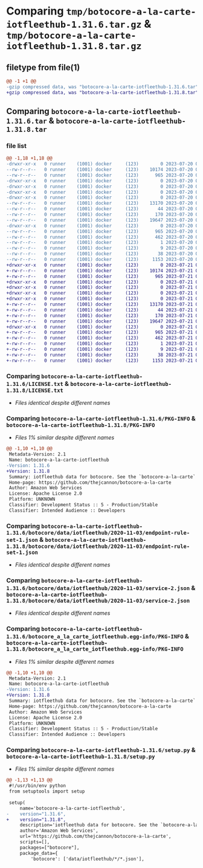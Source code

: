 # Comparing `tmp/botocore-a-la-carte-iotfleethub-1.31.6.tar.gz` & `tmp/botocore-a-la-carte-iotfleethub-1.31.8.tar.gz`

## filetype from file(1)

```diff
@@ -1 +1 @@
-gzip compressed data, was "botocore-a-la-carte-iotfleethub-1.31.6.tar", last modified: Thu Jul 20 01:20:21 2023, max compression
+gzip compressed data, was "botocore-a-la-carte-iotfleethub-1.31.8.tar", last modified: Fri Jul 21 01:21:31 2023, max compression
```

## Comparing `botocore-a-la-carte-iotfleethub-1.31.6.tar` & `botocore-a-la-carte-iotfleethub-1.31.8.tar`

### file list

```diff
@@ -1,18 +1,18 @@
-drwxr-xr-x   0 runner    (1001) docker     (123)        0 2023-07-20 01:20:21.874696 botocore-a-la-carte-iotfleethub-1.31.6/
--rw-r--r--   0 runner    (1001) docker     (123)    10174 2023-07-20 01:20:21.000000 botocore-a-la-carte-iotfleethub-1.31.6/LICENSE.txt
--rw-r--r--   0 runner    (1001) docker     (123)      965 2023-07-20 01:20:21.874696 botocore-a-la-carte-iotfleethub-1.31.6/PKG-INFO
-drwxr-xr-x   0 runner    (1001) docker     (123)        0 2023-07-20 01:20:21.874696 botocore-a-la-carte-iotfleethub-1.31.6/botocore/
-drwxr-xr-x   0 runner    (1001) docker     (123)        0 2023-07-20 01:20:21.874696 botocore-a-la-carte-iotfleethub-1.31.6/botocore/data/
-drwxr-xr-x   0 runner    (1001) docker     (123)        0 2023-07-20 01:20:21.874696 botocore-a-la-carte-iotfleethub-1.31.6/botocore/data/iotfleethub/
-drwxr-xr-x   0 runner    (1001) docker     (123)        0 2023-07-20 01:20:21.874696 botocore-a-la-carte-iotfleethub-1.31.6/botocore/data/iotfleethub/2020-11-03/
--rw-r--r--   0 runner    (1001) docker     (123)    13170 2023-07-20 01:19:55.000000 botocore-a-la-carte-iotfleethub-1.31.6/botocore/data/iotfleethub/2020-11-03/endpoint-rule-set-1.json
--rw-r--r--   0 runner    (1001) docker     (123)       44 2023-07-20 01:19:55.000000 botocore-a-la-carte-iotfleethub-1.31.6/botocore/data/iotfleethub/2020-11-03/examples-1.json
--rw-r--r--   0 runner    (1001) docker     (123)      170 2023-07-20 01:19:55.000000 botocore-a-la-carte-iotfleethub-1.31.6/botocore/data/iotfleethub/2020-11-03/paginators-1.json
--rw-r--r--   0 runner    (1001) docker     (123)    19647 2023-07-20 01:19:55.000000 botocore-a-la-carte-iotfleethub-1.31.6/botocore/data/iotfleethub/2020-11-03/service-2.json
-drwxr-xr-x   0 runner    (1001) docker     (123)        0 2023-07-20 01:20:21.874696 botocore-a-la-carte-iotfleethub-1.31.6/botocore_a_la_carte_iotfleethub.egg-info/
--rw-r--r--   0 runner    (1001) docker     (123)      965 2023-07-20 01:20:21.000000 botocore-a-la-carte-iotfleethub-1.31.6/botocore_a_la_carte_iotfleethub.egg-info/PKG-INFO
--rw-r--r--   0 runner    (1001) docker     (123)      462 2023-07-20 01:20:21.000000 botocore-a-la-carte-iotfleethub-1.31.6/botocore_a_la_carte_iotfleethub.egg-info/SOURCES.txt
--rw-r--r--   0 runner    (1001) docker     (123)        1 2023-07-20 01:20:21.000000 botocore-a-la-carte-iotfleethub-1.31.6/botocore_a_la_carte_iotfleethub.egg-info/dependency_links.txt
--rw-r--r--   0 runner    (1001) docker     (123)        9 2023-07-20 01:20:21.000000 botocore-a-la-carte-iotfleethub-1.31.6/botocore_a_la_carte_iotfleethub.egg-info/top_level.txt
--rw-r--r--   0 runner    (1001) docker     (123)       38 2023-07-20 01:20:21.874696 botocore-a-la-carte-iotfleethub-1.31.6/setup.cfg
--rw-r--r--   0 runner    (1001) docker     (123)     1153 2023-07-20 01:20:21.000000 botocore-a-la-carte-iotfleethub-1.31.6/setup.py
+drwxr-xr-x   0 runner    (1001) docker     (123)        0 2023-07-21 01:21:31.103102 botocore-a-la-carte-iotfleethub-1.31.8/
+-rw-r--r--   0 runner    (1001) docker     (123)    10174 2023-07-21 01:21:30.000000 botocore-a-la-carte-iotfleethub-1.31.8/LICENSE.txt
+-rw-r--r--   0 runner    (1001) docker     (123)      965 2023-07-21 01:21:31.103102 botocore-a-la-carte-iotfleethub-1.31.8/PKG-INFO
+drwxr-xr-x   0 runner    (1001) docker     (123)        0 2023-07-21 01:21:31.103102 botocore-a-la-carte-iotfleethub-1.31.8/botocore/
+drwxr-xr-x   0 runner    (1001) docker     (123)        0 2023-07-21 01:21:31.103102 botocore-a-la-carte-iotfleethub-1.31.8/botocore/data/
+drwxr-xr-x   0 runner    (1001) docker     (123)        0 2023-07-21 01:21:31.103102 botocore-a-la-carte-iotfleethub-1.31.8/botocore/data/iotfleethub/
+drwxr-xr-x   0 runner    (1001) docker     (123)        0 2023-07-21 01:21:31.103102 botocore-a-la-carte-iotfleethub-1.31.8/botocore/data/iotfleethub/2020-11-03/
+-rw-r--r--   0 runner    (1001) docker     (123)    13170 2023-07-21 01:21:06.000000 botocore-a-la-carte-iotfleethub-1.31.8/botocore/data/iotfleethub/2020-11-03/endpoint-rule-set-1.json
+-rw-r--r--   0 runner    (1001) docker     (123)       44 2023-07-21 01:21:06.000000 botocore-a-la-carte-iotfleethub-1.31.8/botocore/data/iotfleethub/2020-11-03/examples-1.json
+-rw-r--r--   0 runner    (1001) docker     (123)      170 2023-07-21 01:21:06.000000 botocore-a-la-carte-iotfleethub-1.31.8/botocore/data/iotfleethub/2020-11-03/paginators-1.json
+-rw-r--r--   0 runner    (1001) docker     (123)    19647 2023-07-21 01:21:06.000000 botocore-a-la-carte-iotfleethub-1.31.8/botocore/data/iotfleethub/2020-11-03/service-2.json
+drwxr-xr-x   0 runner    (1001) docker     (123)        0 2023-07-21 01:21:31.103102 botocore-a-la-carte-iotfleethub-1.31.8/botocore_a_la_carte_iotfleethub.egg-info/
+-rw-r--r--   0 runner    (1001) docker     (123)      965 2023-07-21 01:21:31.000000 botocore-a-la-carte-iotfleethub-1.31.8/botocore_a_la_carte_iotfleethub.egg-info/PKG-INFO
+-rw-r--r--   0 runner    (1001) docker     (123)      462 2023-07-21 01:21:31.000000 botocore-a-la-carte-iotfleethub-1.31.8/botocore_a_la_carte_iotfleethub.egg-info/SOURCES.txt
+-rw-r--r--   0 runner    (1001) docker     (123)        1 2023-07-21 01:21:31.000000 botocore-a-la-carte-iotfleethub-1.31.8/botocore_a_la_carte_iotfleethub.egg-info/dependency_links.txt
+-rw-r--r--   0 runner    (1001) docker     (123)        9 2023-07-21 01:21:31.000000 botocore-a-la-carte-iotfleethub-1.31.8/botocore_a_la_carte_iotfleethub.egg-info/top_level.txt
+-rw-r--r--   0 runner    (1001) docker     (123)       38 2023-07-21 01:21:31.103102 botocore-a-la-carte-iotfleethub-1.31.8/setup.cfg
+-rw-r--r--   0 runner    (1001) docker     (123)     1153 2023-07-21 01:21:30.000000 botocore-a-la-carte-iotfleethub-1.31.8/setup.py
```

### Comparing `botocore-a-la-carte-iotfleethub-1.31.6/LICENSE.txt` & `botocore-a-la-carte-iotfleethub-1.31.8/LICENSE.txt`

 * *Files identical despite different names*

### Comparing `botocore-a-la-carte-iotfleethub-1.31.6/PKG-INFO` & `botocore-a-la-carte-iotfleethub-1.31.8/PKG-INFO`

 * *Files 1% similar despite different names*

```diff
@@ -1,10 +1,10 @@
 Metadata-Version: 2.1
 Name: botocore-a-la-carte-iotfleethub
-Version: 1.31.6
+Version: 1.31.8
 Summary: iotfleethub data for botocore. See the `botocore-a-la-carte` package for more info.
 Home-page: https://github.com/thejcannon/botocore-a-la-carte
 Author: Amazon Web Services
 License: Apache License 2.0
 Platform: UNKNOWN
 Classifier: Development Status :: 5 - Production/Stable
 Classifier: Intended Audience :: Developers
```

### Comparing `botocore-a-la-carte-iotfleethub-1.31.6/botocore/data/iotfleethub/2020-11-03/endpoint-rule-set-1.json` & `botocore-a-la-carte-iotfleethub-1.31.8/botocore/data/iotfleethub/2020-11-03/endpoint-rule-set-1.json`

 * *Files identical despite different names*

### Comparing `botocore-a-la-carte-iotfleethub-1.31.6/botocore/data/iotfleethub/2020-11-03/service-2.json` & `botocore-a-la-carte-iotfleethub-1.31.8/botocore/data/iotfleethub/2020-11-03/service-2.json`

 * *Files identical despite different names*

### Comparing `botocore-a-la-carte-iotfleethub-1.31.6/botocore_a_la_carte_iotfleethub.egg-info/PKG-INFO` & `botocore-a-la-carte-iotfleethub-1.31.8/botocore_a_la_carte_iotfleethub.egg-info/PKG-INFO`

 * *Files 1% similar despite different names*

```diff
@@ -1,10 +1,10 @@
 Metadata-Version: 2.1
 Name: botocore-a-la-carte-iotfleethub
-Version: 1.31.6
+Version: 1.31.8
 Summary: iotfleethub data for botocore. See the `botocore-a-la-carte` package for more info.
 Home-page: https://github.com/thejcannon/botocore-a-la-carte
 Author: Amazon Web Services
 License: Apache License 2.0
 Platform: UNKNOWN
 Classifier: Development Status :: 5 - Production/Stable
 Classifier: Intended Audience :: Developers
```

### Comparing `botocore-a-la-carte-iotfleethub-1.31.6/setup.py` & `botocore-a-la-carte-iotfleethub-1.31.8/setup.py`

 * *Files 1% similar despite different names*

```diff
@@ -1,13 +1,13 @@
 #!/usr/bin/env python
 from setuptools import setup
 
 setup(
     name='botocore-a-la-carte-iotfleethub',
-    version="1.31.6",
+    version="1.31.8",
     description='iotfleethub data for botocore. See the `botocore-a-la-carte` package for more info.',
     author='Amazon Web Services',
     url='https://github.com/thejcannon/botocore-a-la-carte',
     scripts=[],
     packages=["botocore"],
     package_data={
         'botocore': ['data/iotfleethub/*/*.json'],
```

